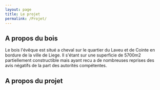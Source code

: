 ```yaml
---
layout: page
title: Le projet
permalink: /Projet/
---
```


<h2>A propos du bois</h2>
<p>
Le bois l'évêque est situé a cheval sur le quartier du Laveu et de Cointe en bordure de la ville de Liege.
Il s'étant sur une superficie de 5700m2 partiellement constructible mais ayant recu a de nombreuses reprises des avis négatifs de la part des autorités compétentes.
</p>
<h2>A propos du projet</h2>

